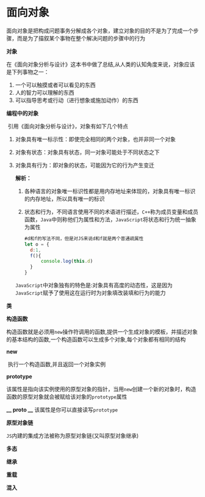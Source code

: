 # 面向对象

​	面向对象是把构成问题事务分解成各个对象，建立对象的目的不是为了完成一个步骤，而是为了描叙某个事物在整个解决问题的步骤中的行为

**对象**

​	在《面向对象分析与设计》这本书中做了总结,从人类的认知角度来说，对象应该是下列事物之一：	

1. 一个可以触摸或者可以看见的东西
2. 人的智力可以理解的东西
3. 可以指导思考或行动（进行想象或施加动作）的东西

**编程中的对象**

​	引用《面向对象分析与设计》，对象有如下几个特点

1. 对象具有唯一标示性：即使完全相同的两个对象，也并非同一个对象

2. 对象有状态：对象具有状态，同一对象可能处于不同状态之下

3. 对象具有行为：即对象的状态，可能因为它的行为产生变迁

   **解析：**

   1. 各种语言的对象唯一标识性都是用内存地址来体现的，对象具有唯一标识的内存地址，所以具有唯一的标识

   2. 状态和行为，不同语言使用不同的术语进行描述，`C++`称为成员变量和成员函数，`Java`中则称他们为属性和方法，`JavaScript`将状态和行为统一抽象为属性

      ```js
      #d和f的写法不同，但是对JS来说d和f就是两个普通疏属性
      let o = {
      	d:1,
      	f(){
      		console.log(this.d)
      	}
      }
      ```

   `JavaScript`中对象独有的特色是:对象具有高度的动态性，这是因为`JavaScript`赋予了使用这在运行时为对象填改装填和行为的能力

**类**



**构造函数**

 构造函数就是必须用`new`操作符调用的函数,提供一个生成对象的模板，并描述对象的基本结构的函数,一个构造函数可以生成多个对象,每个对象都有相同的结构

**new**

​	执行一个构造函数,并且返回一个对象实例

**prototype**

​	该属性是指向该实例使用的原型对象的指针，当用`new`创建一个新的对象时，构造函数的原型对象就会被赋给该对象的`prototype`属性

**__ proto __**
该属性是你可以直接读写`prototype`

**原型对象链**

 `JS`内建的集成方法被称为原型对象链(又叫原型对象继承)

**多态**

**继承**

**重载**

**混入**